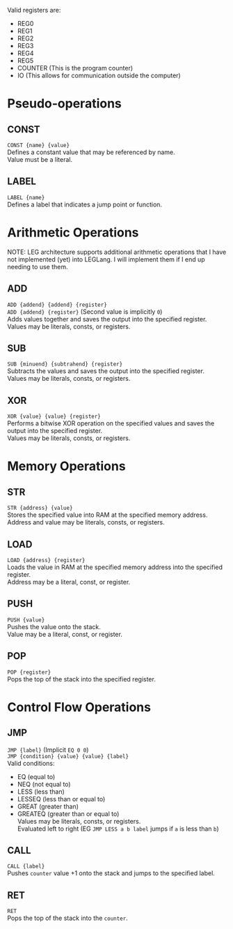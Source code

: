 Valid registers are:
- REG0
- REG1
- REG2
- REG3
- REG4
- REG5
- COUNTER (This is the program counter)
- IO (This allows for communication outside the computer)

# Pseudo-operations 

## CONST
`CONST {name} {value}` \
Defines a constant value that may be referenced by name. \
Value must be a literal.

## LABEL
`LABEL {name}` \
Defines a label that indicates a jump point or function.

# Arithmetic Operations
NOTE: LEG architecture supports additional arithmetic operations that I have not implemented (yet) into LEGLang. I will implement them if I end up needing to use them.

## ADD
`ADD {addend} {addend} {register}` \
`ADD {addend} {register}` (Second value is implicitly `0`) \
Adds values together and saves the output into the specified register. \
Values may be literals, consts, or registers.

## SUB
`SUB {minuend} {subtrahend} {register}` \
Subtracts the values and saves the output into the specified register. \
Values may be literals, consts, or registers.

## XOR
`XOR {value} {value} {register}` \
Performs a bitwise XOR operation on the specified values and saves the output into the specified register. \
Values may be literals, consts, or registers.

# Memory Operations

## STR
`STR {address} {value}` \
Stores the specified value into RAM at the specified memory address. \
Address and value may be literals, consts, or registers.

## LOAD
`LOAD {address} {register}` \
Loads the value in RAM at the specified memory address into the specified register. \
Address may be a literal, const, or register.

## PUSH
`PUSH {value}` \
Pushes the value onto the stack. \
Value may be a literal, const, or register.

## POP
`POP {register}` \
Pops the top of the stack into the specified register.

# Control Flow Operations

## JMP
`JMP {label}` (Implicit `EQ 0 0`) \
`JMP {condition} {value} {value} {label}` \
Valid conditions:
- EQ (equal to)
- NEQ (not equal to)
- LESS (less than)
- LESSEQ (less than or equal to)
- GREAT (greater than)
- GREATEQ (greater than or equal to) \
Values may be literals, consts, or registers. \
Evaluated left to right (EG `JMP LESS a b label` jumps if `a` is less than `b`)

## CALL
`CALL {label}` \
Pushes `counter` value +1 onto the stack and jumps to the specified label.

## RET
`RET` \
Pops the top of the stack into the `counter`.